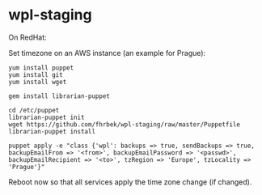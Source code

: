 # wpl-staging


On RedHat:

Set timezone on an AWS instance (an example for Prague):

```
yum install puppet
yum install git
yum install wget

gem install librarian-puppet

cd /etc/puppet
librarian-puppet init
wget https://github.com/fhrbek/wpl-staging/raw/master/Puppetfile
librarian-puppet install

puppet apply -e "class {'wpl': backups => true, sendBackups => true, backupEmailFrom => '<from>', backupEmailPassword => '<passwd>', backupEmailRecipient => '<to>', tzRegion => 'Europe', tzLocality => 'Prague'}"
```

Reboot now so that all services apply the time zone change (if changed).
